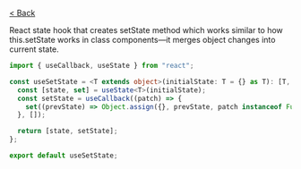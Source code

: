 [< Back](../../)

React state hook that creates setState method which works similar to how
this.setState works in class components—it merges object changes into
current state.

```ts
import { useCallback, useState } from "react";

const useSetState = <T extends object>(initialState: T = {} as T): [T, (patch: Partial<T> | ((prevState: T) => Partial<T>)) => void] => {
  const [state, set] = useState<T>(initialState);
  const setState = useCallback((patch) => {
    set((prevState) => Object.assign({}, prevState, patch instanceof Function ? patch(prevState) : patch));
  }, []);

  return [state, setState];
};

export default useSetState;
```
